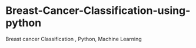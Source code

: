 # Breast-Cancer-Classification-using-python
Breast cancer Classification , Python, Machine Learning
